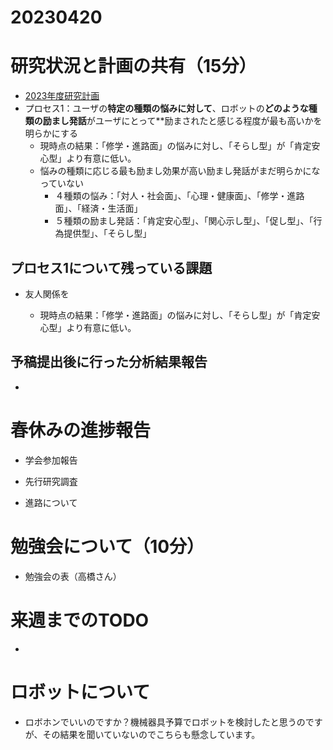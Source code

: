 # 20230420

# 研究状況と計画の共有（15分）
- [2023年度研究計画](https://github.com/kikuchiken-waseda/Xiang-Lingxuan/edit/master/M2/seminar/spring/20230417spring_plan.md)
- プロセス1：ユーザの**特定の種類の悩みに対して**、ロボットの**どのような種類の励まし発話**がユーザにとって**励まされたと感じる程度が最も高いかを明らかにする
  - 現時点の結果：「修学・進路面」の悩みに対し、「そらし型」が「肯定安心型」より有意に低い。
  - 悩みの種類に応じる最も励まし効果が高い励まし発話がまだ明らかになっていない
    - ４種類の悩み：「対人・社会面」、「心理・健康面」、「修学・進路面」、「経済・生活面」
    - ５種類の励まし発話：「肯定安心型」、「関心示し型」、「促し型」、「行為提供型」、「そらし型」
## プロセス1について残っている課題
- 友人関係を

  - 現時点の結果：「修学・進路面」の悩みに対し、「そらし型」が「肯定安心型」より有意に低い。
## 予稿提出後に行った分析結果報告
- 
# 春休みの進捗報告
- 学会参加報告


- 先行研究調査

- 進路について


# 勉強会について（10分）
- 勉強会の表（高橋さん）



# 来週までのTODO
- 


# ロボットについて
- ロボホンでいいのですか？機械器具予算でロボットを検討したと思うのですが、その結果を聞いていないのでこちらも懸念しています。





